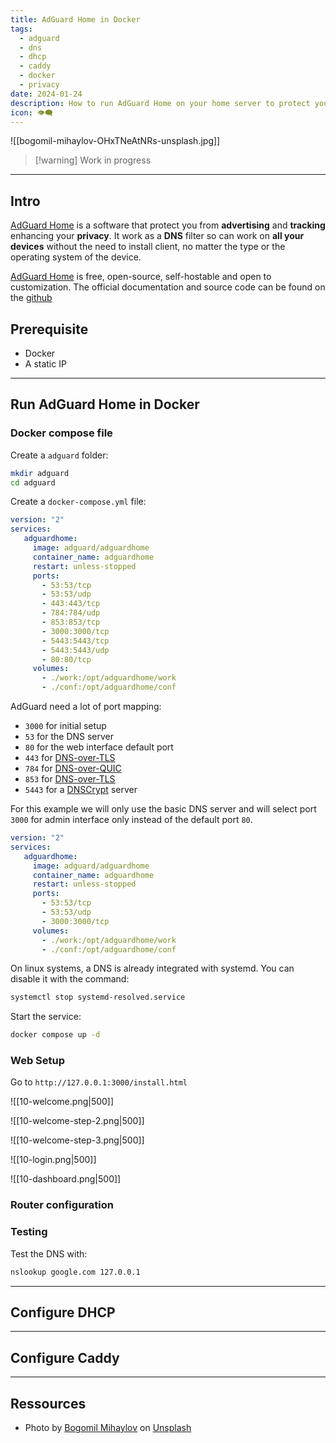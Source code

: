 ```yaml
---
title: AdGuard Home in Docker
tags:
  - adguard
  - dns
  - dhcp
  - caddy
  - docker
  - privacy
date: 2024-01-24
description: How to run AdGuard Home on your home server to protect you from intrusive advertising and tracking.
icon: 👁️‍🗨️
---
```



![[bogomil-mihaylov-OHxTNeAtNRs-unsplash.jpg]]
> [!warning] Work in progress

---

## Intro

[AdGuard Home](https://adguard.com/fr/adguard-home/overview.html) is a software that protect you from **advertising** and **tracking** enhancing your **privacy**. It work as a **DNS** filter so can work on **all your devices** without the need to install client, no matter the type or the operating system of the device.

[AdGuard Home](https://adguard.com/fr/adguard-home/overview.html)  is free, open-source, self-hostable and open to customization. The official documentation and source code can be found on the [github](https://github.com/AdguardTeam/AdGuardHome)

## Prerequisite

- Docker
- A static IP

---

## Run AdGuard Home in Docker

### Docker compose file

Create a `adguard` folder:

```bash
mkdir adguard
cd adguard
```

Create a `docker-compose.yml` file:

```yml
version: "2"
services:
   adguardhome:
     image: adguard/adguardhome
     container_name: adguardhome
     restart: unless-stopped
     ports:
       - 53:53/tcp
       - 53:53/udp
       - 443:443/tcp
       - 784:784/udp
       - 853:853/tcp
       - 3000:3000/tcp
       - 5443:5443/tcp
       - 5443:5443/udp
       - 80:80/tcp
     volumes:
       - ./work:/opt/adguardhome/work
       - ./conf:/opt/adguardhome/conf
```

AdGuard need a lot of port mapping:
- `3000` for initial setup
- `53` for the DNS server
- `80` for the web interface default port
- `443` for [DNS-over-TLS](https://github.com/AdguardTeam/Adguardhome/wiki/Encryption)
- `784` for [DNS-over-QUIC](https://github.com/AdguardTeam/Adguardhome/wiki/Encryption)
- `853` for [DNS-over-TLS](https://github.com/AdguardTeam/Adguardhome/wiki/Encryption)
- `5443` for a [DNSCrypt](https://github.com/AdguardTeam/Adguardhome/wiki/DNSCrypt) server

For this example we will only use the basic DNS server and will select port `3000` for admin interface only instead of the default port `80`.

```yml
version: "2"
services:
   adguardhome:
     image: adguard/adguardhome
     container_name: adguardhome
     restart: unless-stopped
     ports:
       - 53:53/tcp
       - 53:53/udp
       - 3000:3000/tcp
     volumes:
       - ./work:/opt/adguardhome/work
       - ./conf:/opt/adguardhome/conf
```


On linux systems, a DNS is already integrated with systemd. You can disable it with the command:
```bash
systemctl stop systemd-resolved.service
```

Start the service:
```bash
docker compose up -d
```

### Web Setup

Go to `http://127.0.0.1:3000/install.html`

![[10-welcome.png|500]]

![[10-welcome-step-2.png|500]]

![[10-welcome-step-3.png|500]]

![[10-login.png|500]]

![[10-dashboard.png|500]]

### Router configuration
### Testing

Test the DNS with:
```bash
nslookup google.com 127.0.0.1
```

---
## Configure DHCP


---
## Configure Caddy


---
## Ressources

- Photo by [Bogomil Mihaylov](https://unsplash.com/@bogomi?utm_content=creditCopyText&utm_medium=referral&utm_source=unsplash) on [Unsplash](https://unsplash.com/photos/red-and-white-stop-road-sign-near-green-tree-OHxTNeAtNRs?utm_content=creditCopyText&utm_medium=referral&utm_source=unsplash)